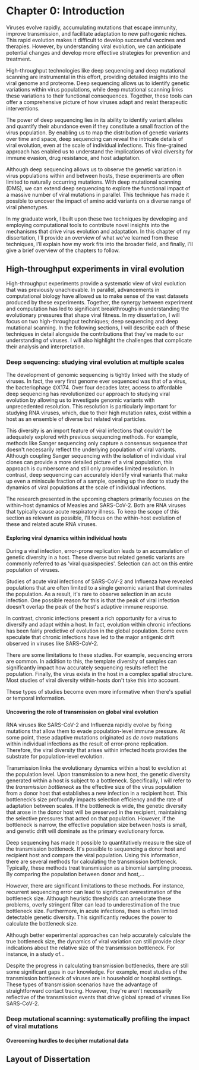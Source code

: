 # Chapter 0: Introduction

Viruses evolve rapidly, accumulating mutations that escape immunity, improve transmission, and facilitate adaptation to new pathogenic niches. This rapid evolution makes it difficult to develop successful vaccines and therapies. However, by understanding viral evolution, we can anticipate potential changes and develop more effective strategies for prevention and treatment.

High-throughput technologies like deep sequencing and deep mutational scanning are instrumental in this effort, providing detailed insights into the viral genome and proteome. Deep sequencing allows us to identify genetic variations within virus populations, while deep mutational scanning links these variations to their functional consequences. Together, these tools can offer a comprehensive picture of how viruses adapt and resist therapeutic interventions.

The power of deep sequencing lies in its ability to identify variant alleles and quantify their abundance even if they constitute a small fraction of the virus population. By enabling us to map the distribution of genetic variants over time and space, deep sequencing can reveal the intricate details of viral evolution, even at the scale of individual infections. This fine-grained approach has enabled us to understand the implications of viral diversity for immune evasion, drug resistance, and host adaptation.

Although deep sequencing allows us to observe the genetic variation in virus populations within and between hosts, these experiments are often limited to naturally occurring mutations. With deep mutational scanning (DMS), we can extend deep sequencing to explore the functional impact of a massive number of viral mutations in parallel. This technique has made it possible to uncover the impact of amino acid variants on a diverse range of viral phenotypes.

In my graduate work, I built upon these two techniques by developing and employing computational tools to contribute novel insights into the mechanisms that drive virus evolution and adaptation. In this chapter of my dissertation, I’ll provide an overview of what we’ve learned from these techniques, I’ll explain how my work fits into the broader field, and finally, I’ll give a brief overview of the chapters to follow.

## High-throughput experiments in viral evolution

High-throughput experiments provide a systematic view of viral evolution that was previously unachievable. In parallel, advancements in computational biology have allowed us to make sense of the vast datasets produced by these experiments. Together, the synergy between experiment and computation has led to significant breakthroughs in understanding the evolutionary pressures that shape viral fitness. In my dissertation, I will focus on two high-throughput techniques; deep sequencing and deep mutational scanning. In the following sections, I will describe each of these techniques in detail alongside the contributions that they've made to our understanding of viruses. I will also highlight the challenges that complicate their analysis and interpretation.

### Deep sequencing: studying viral evolution at multiple scales

The development of genomic sequencing is tightly linked with the study of viruses. In fact, the very first genome ever sequenced was that of a virus, the bacteriophage ΦX174. Over four decades later, access to affordable deep sequencing has revolutionized our approach to studying viral evolution by allowing us to investigate genomic variants with unprecedented resolution. This resolution is particularly important for studying RNA viruses, which, due to their high mutation rates, exist within a host as an ensemble of diverse but related viral particles.

This diversity is an import feature of viral infections that couldn't be adequately explored with previous sequencing methods. For example, methods like Sanger sequencing only capture a consensus sequence that doesn't necessarily reflect the underlying population of viral variants. Although coupling Sanger sequencing with the isolation of individual viral clones can provide a more detailed picture of a viral population, this approach is cumbersome and still only provides limited resolution. In contrast, deep sequencing can accurately identify viral variants that make up even a miniscule fraction of a sample, opening up the door to study the dynamics of viral populations at the scale of individual infections.

The research presented in the upcoming chapters primarily focuses on the within-host dynamics of Measles and SARS-CoV-2. Both are RNA viruses that typically cause acute respiratory illness. To keep the scope of this section as relevant as possible, I'll focus on the within-host evolution of these and related acute RNA viruses.

#### Exploring viral dynamics within individual hosts

During a viral infection, error-prone replication leads to an accumulation of genetic diversity in a host. These diverse but related genetic variants are commonly referred to as 'viral quasispecies'. Selection can act on this entire population of viruses.

Studies of acute viral infections of SARS-CoV-2 and Influenza have revealed populations that are often limited to a single genomic variant that dominates the population. As a result, it's rare to observe selection in an acute infection. One possible reason for this is that the peak of viral infection doesn't overlap the peak of the host's adaptive immune response.

In contrast, chronic infections present a rich opportunity for a virus to diversify and adapt within a host. In fact, evolution within chronic infections has been fairly predictive of evolution in the global population. Some even speculate that chronic infections have led to the major antigenic drift observed in viruses like SARS-CoV-2.

There are some limitations to these studies. For example, sequencing errors are common. In addition to this, the template diversity of samples can significantly impact how accurately sequencing results reflect the population. Finally, the virus exists in the host in a complex spatial structure. Most studies of viral diversity within-hosts don't take this into account.

These types of studies become even more informative when there's spatial or temporal information.

#### Uncovering the role of transmission on global viral evolution

RNA viruses like SARS-CoV-2 and Influenza rapidly evolve by fixing mutations that allow them to evade population-level immune pressure. At some point, these adaptive mutations originated as *de novo* mutations within individual infections as the result of error-prone replication. Therefore, the viral diversity that arises within infected hosts provides the substrate for population-level evolution.

Transmission links the evolutionary dynamics within a host to evolution at the population level. Upon transmission to a new host, the genetic diversity generated within a host is subject to a bottleneck. Specifically, I will refer to the *transmission bottleneck* as the effective size of the virus population from a donor host that establishes a new infection in a recipient host. This bottleneck’s size profoundly impacts selection efficiency and the rate of adaptation between scales. If the bottleneck is wide, the genetic diversity that arose in the donor host will be preserved in the recipient, maintaining the selective pressures that acted on that population. However, if the bottleneck is narrow, the effective population size between hosts is small, and genetic drift will dominate as the primary evolutionary force.

Deep sequencing has made it possible to quantitatively measure the size of the transmission bottleneck. It's possible to sequencing a donor host and recipient host and compare the viral population. Using this information, there are several methods for calculating the transmission bottleneck. Typically, these methods treat transmission as a binomial sampling process. By comparing the population between donor and host,...

However, there are significant limitations to these methods. For instance, recurrent sequencing error can lead to significant overestimation of the bottleneck size. Although heuristic thresholds can ameliorate these problems, overly stringent filter can lead to underestimation of the true bottleneck size. Furthermore, in acute infections, there is often limited detectable genetic diversity. This significantly reduces the power to calculate the bottleneck size.

Although better experimental approaches can help accurately calculate the true bottleneck size, the dynamics of viral variation can still provide clear indications about the relative size of the transmission bottleneck. For instance, in a study of...

Despite the progress in calculating transmission bottlenecks, there are still some significant gaps in our knowledge. For example, most studies of the transmission bottleneck of viruses are in household or hospital settings. These types of transmission scenarios have the advantage of straightforward contact tracing. However, they're aren't necessarily reflective of the transmission events that drive global spread of viruses like SARS-CoV-2.

### Deep mutational scanning: systematically profiling the impact of viral mutations

#### Overcoming hurdles to decipher mutational data

## Layout of Dissertation
